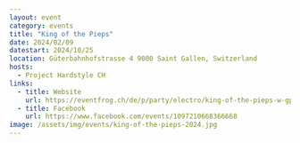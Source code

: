 ```yaml
---
layout: event
category: events
title: "King of the Pieps"
date: 2024/02/09
datestart: 2024/10/25
location: Güterbahnhofstrasse 4 9000 Saint Gallen, Switzerland
hosts:
  - Project Hardstyle CH
links:
  - title: Website
    url: https://eventfrog.ch/de/p/party/electro/king-of-the-pieps-w-gpf-dr-donk-levenkhan-kugl-sg-7161787759660605792.html
  - title: Facebook
    url: https://www.facebook.com/events/1097210668366668
image: /assets/img/events/king-of-the-pieps-2024.jpg
---
```

